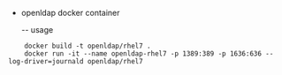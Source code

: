 * openldap docker container

  -- usage

```
    docker build -t openldap/rhel7 .
    docker run -it --name openldap-rhel7 -p 1389:389 -p 1636:636 --log-driver=journald openldap/rhel7
```
